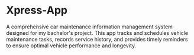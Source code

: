 # Xpress-App
A comprehensive car maintenance information management system designed for my bachelor's project. This app tracks and schedules vehicle maintenance tasks, records service history, and provides timely reminders to ensure optimal vehicle performance and longevity.
